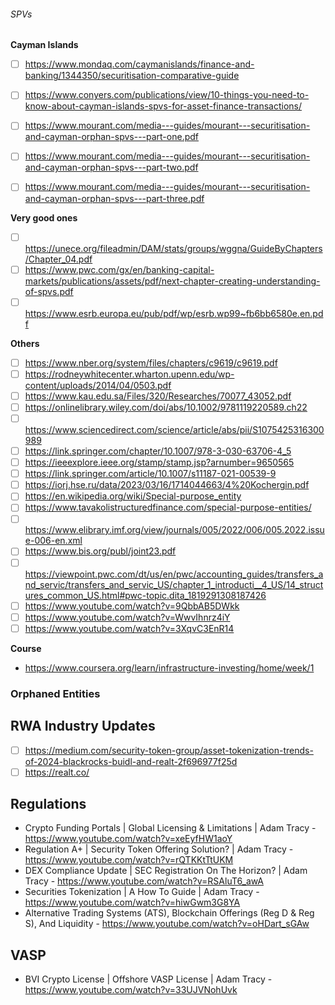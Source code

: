 ###### SPVs
**Cayman Islands**
- [ ] https://www.mondaq.com/caymanislands/finance-and-banking/1344350/securitisation-comparative-guide
- [ ] https://www.conyers.com/publications/view/10-things-you-need-to-know-about-cayman-islands-spvs-for-asset-finance-transactions/
- [ ] https://www.mourant.com/media---guides/mourant---securitisation-and-cayman-orphan-spvs---part-one.pdf
- [ ] https://www.mourant.com/media---guides/mourant---securitisation-and-cayman-orphan-spvs---part-two.pdf
- [ ] https://www.mourant.com/media---guides/mourant---securitisation-and-cayman-orphan-spvs---part-three.pdf



**Very good ones**
- [ ] https://unece.org/fileadmin/DAM/stats/groups/wggna/GuideByChapters/Chapter_04.pdf
- [ ] https://www.pwc.com/gx/en/banking-capital-markets/publications/assets/pdf/next-chapter-creating-understanding-of-spvs.pdf
- [ ] https://www.esrb.europa.eu/pub/pdf/wp/esrb.wp99~fb6bb6580e.en.pdf

**Others**
- [ ] https://www.nber.org/system/files/chapters/c9619/c9619.pdf
- [ ] https://rodneywhitecenter.wharton.upenn.edu/wp-content/uploads/2014/04/0503.pdf
- [ ] https://www.kau.edu.sa/Files/320/Researches/70077_43052.pdf
- [ ] https://onlinelibrary.wiley.com/doi/abs/10.1002/9781119220589.ch22
- [ ] https://www.sciencedirect.com/science/article/abs/pii/S1075425316300989
- [ ] https://link.springer.com/chapter/10.1007/978-3-030-63706-4_5
- [ ] https://ieeexplore.ieee.org/stamp/stamp.jsp?arnumber=9650565
- [ ] https://link.springer.com/article/10.1007/s11187-021-00539-9
- [ ] https://iorj.hse.ru/data/2023/03/16/1714044663/4%20Kochergin.pdf
- [ ] https://en.wikipedia.org/wiki/Special-purpose_entity
- [ ] https://www.tavakolistructuredfinance.com/special-purpose-entities/
- [ ] https://www.elibrary.imf.org/view/journals/005/2022/006/005.2022.issue-006-en.xml
- [ ] https://www.bis.org/publ/joint23.pdf
- [ ] https://viewpoint.pwc.com/dt/us/en/pwc/accounting_guides/transfers_and_servic/transfers_and_servic_US/chapter_1_introducti__4_US/14_structures_common_US.html#pwc-topic.dita_1819291308187426
- [ ] https://www.youtube.com/watch?v=9QbbAB5DWkk
- [ ] https://www.youtube.com/watch?v=WwvIhnrz4iY
- [ ] https://www.youtube.com/watch?v=3XqvC3EnR14

**Course**
- https://www.coursera.org/learn/infrastructure-investing/home/week/1

### Orphaned Entities


## RWA Industry Updates
- [ ] https://medium.com/security-token-group/asset-tokenization-trends-of-2024-blackrocks-buidl-and-realt-2f696977f25d
- [ ] https://realt.co/

## Regulations
- Crypto Funding Portals | Global Licensing & Limitations | Adam Tracy - https://www.youtube.com/watch?v=xeEyfHW1aoY
- Regulation A+ | Security Token Offering Solution? | Adam Tracy - https://www.youtube.com/watch?v=rQTKKtTtUKM
- DEX Compliance Update | SEC Registration On The Horizon? | Adam Tracy - https://www.youtube.com/watch?v=RSAluT6_awA
- Securities Tokenization | A How To Guide | Adam Tracy - https://www.youtube.com/watch?v=hiwGwm3G8YA
- Alternative Trading Systems (ATS), Blockchain Offerings (Reg D & Reg S), And Liquidity - https://www.youtube.com/watch?v=oHDart_sGAw

 

## VASP
- BVI Crypto License | Offshore VASP License | Adam Tracy - https://www.youtube.com/watch?v=33UJVNohUvk

